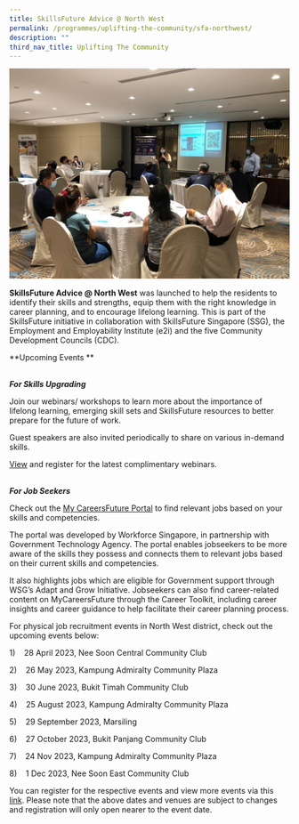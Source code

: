 ```yaml
---
title: SkillsFuture Advice @ North West
permalink: /programmes/uplifting-the-community/sfa-northwest/
description: ""
third_nav_title: Uplifting The Community
---
```

![](/images/Programmes/Uplifting%20The%20Community/Park%20Royal.jpg)

**SkillsFuture Advice @ North West** was launched to help the residents to identify their skills and strengths, equip them with the right knowledge in career planning, and to encourage lifelong learning. This is part of the SkillsFuture initiative in collaboration with SkillsFuture Singapore (SSG), the Employment and Employability Institute (e2i) and the five Community Development Councils (CDC).

**Upcoming Events **

<br>***For Skills Upgrading***        

Join our webinars/ workshops to learn more about the importance of lifelong learning, emerging skill sets and SkillsFuture resources to better prepare for the future of work.

Guest speakers are also invited periodically to share on various in-demand skills.

[View](go.gov.sg/sfanorthwest) and register for the latest complimentary webinars.

<br>***For Job Seekers*** 
 
Check out the&nbsp;[My CareersFuture Portal](https://www.mycareersfuture.gov.sg/)&nbsp;to find relevant jobs based on your skills and competencies.

The portal was developed by Workforce Singapore, in partnership with Government Technology Agency. The portal enables jobseekers to be more aware of the skills they possess and connects them to relevant jobs based on their current skills and competencies.

It also highlights jobs which are eligible for Government support through WSG’s Adapt and Grow Initiative. Jobseekers can also find career-related content on MyCareersFuture through the Career Toolkit, including career insights and career guidance to help facilitate their career planning process.

For physical job recruitment events in North West district, check out the upcoming events below:

1)&nbsp;&nbsp;&nbsp; 28 April 2023, Nee Soon Central Community Club

2)&nbsp;&nbsp;&nbsp; 26 May 2023, Kampung Admiralty Community Plaza

3)&nbsp;&nbsp;&nbsp; 30 June 2023, Bukit Timah Community Club

4)&nbsp;&nbsp;&nbsp; 25 August 2023, Kampung Admiralty Community Plaza

5)&nbsp;&nbsp;&nbsp; 29 September 2023, Marsiling

6)&nbsp;&nbsp;&nbsp; 27 October 2023, Bukit Panjang Community Club

7)&nbsp;&nbsp;&nbsp; 24 Nov 2023, Kampung Admiralty Community Plaza

8)&nbsp;&nbsp;&nbsp; 1 Dec 2023, Nee Soon East Community Club

You can register for the respective events and view more events via this [link](https://e2i.com.sg/events/). Please note that the above dates and venues are subject to changes and registration will only open nearer to the event date.